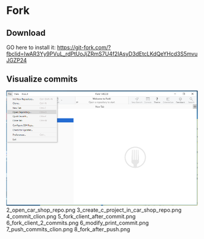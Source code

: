 # Fork

## Download
GO here to install it:
https://git-fork.com/?fbclid=IwAR3Yy9PVuL_rdPtUoJjZRmS7U4f2IAsyD3dEtcLKdQeYHcd3S5mvuJGZP24

## Visualize commits

![open_repository](images/gitclient/1_open_repository.png)
2_open_car_shop_repo.png
3_create_c_project_in_car_shop_repo.png
4_commit_clion.png
5_fork_client_after_commit.png
6_fork_client_2_commits.png
6_modify_print_commit.png
7_push_commits_clion.png
8_fork_after_push.png
